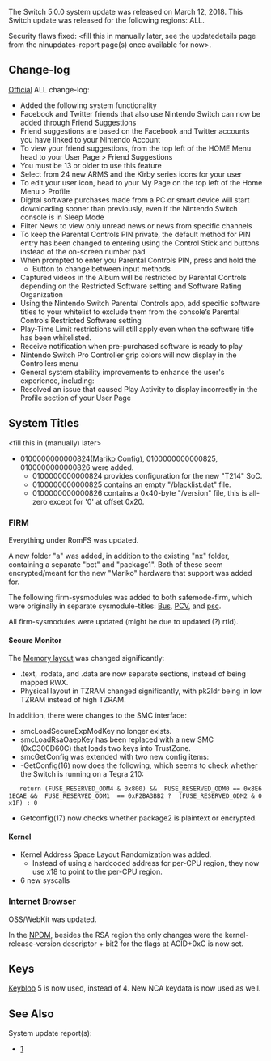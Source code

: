 The Switch 5.0.0 system update was released on March 12, 2018. This
Switch update was released for the following regions: ALL.

Security flaws fixed: \<fill this in manually later, see the
updatedetails page from the ninupdates-report page(s) once available for
now\>.

## Change-log

[Official](http://en-americas-support.nintendo.com/app/answers/detail/a_id/22525/p/897)
ALL change-log:

  - Added the following system functionality
  - Facebook and Twitter friends that also use Nintendo Switch can now
    be added through Friend Suggestions
  - Friend suggestions are based on the Facebook and Twitter accounts
    you have linked to your Nintendo Account
  - To view your friend suggestions, from the top left of the HOME Menu
    head to your User Page \> Friend Suggestions
  - You must be 13 or older to use this feature
  - Select from 24 new ARMS and the Kirby series icons for your user
  - To edit your user icon, head to your My Page on the top left of the
    Home Menu \> Profile
  - Digital software purchases made from a PC or smart device will start
    downloading sooner than previously, even if the Nintendo Switch
    console is in Sleep Mode
  - Filter News to view only unread news or news from specific channels
  - To keep the Parental Controls PIN private, the default method for
    PIN entry has been changed to entering using the Control Stick and
    buttons instead of the on-screen number pad
  - When prompted to enter you Parental Controls PIN, press and hold the
    + Button to change between input methods
  - Captured videos in the Album will be restricted by Parental Controls
    depending on the Restricted Software setting and Software Rating
    Organization
  - Using the Nintendo Switch Parental Controls app, add specific
    software titles to your whitelist to exclude them from the console’s
    Parental Controls Restricted Software setting
  - Play-Time Limit restrictions will still apply even when the software
    title has been whitelisted.
  - Receive notification when pre-purchased software is ready to play
  - Nintendo Switch Pro Controller grip colors will now display in the
    Controllers menu
  - General system stability improvements to enhance the user's
    experience, including:
  - Resolved an issue that caused Play Activity to display incorrectly
    in the Profile section of your User Page

## System Titles

\<fill this in (manually) later\>

  - 0100000000000824(Mariko Config), 0100000000000825, 0100000000000826
    were added.
      - 0100000000000824 provides configuration for the new "T214" SoC.
      - 0100000000000825 contains an empty "/blacklist.dat" file.
      - 0100000000000826 contains a 0x40-byte "/version" file, this is
        all-zero except for '0' at offset 0x20.

### FIRM

Everything under RomFS was updated.

A new folder "a" was added, in addition to the existing "nx" folder,
containing a separate "bct" and "package1". Both of these seem
encrypted/meant for the new "Mariko" hardware that support was added
for.

The following firm-sysmodules was added to both safemode-firm, which
were originally in separate sysmodule-titles:
[Bus](Bus%20services.md "wikilink"),
[PCV](PCV%20services.md "wikilink"), and
[psc](PSC%20services.md "wikilink").

All firm-sysmodules were updated (might be due to updated (?) rtld).

#### Secure Monitor

The [Memory layout](Memory%20layout.md "wikilink") was changed
significantly:

  - .text, .rodata, and .data are now separate sections, instead of
    being mapped RWX.
  - Physical layout in TZRAM changed significantly, with pk2ldr being in
    low TZRAM instead of high TZRAM.

In addition, there were changes to the SMC interface:

  - smcLoadSecureExpModKey no longer exists.
  - smcLoadRsaOaepKey has been replaced with a new SMC (0xC300D60C) that
    loads two keys into TrustZone.
  - smcGetConfig was extended with two new config items:
  - \-GetConfig(16) now does the following, which seems to check whether
    the Switch is running on a Tegra
210:

`   return (FUSE_RESERVED_ODM4 & 0x800) &&  FUSE_RESERVED_ODM0 == 0x8E61ECAE &&  FUSE_RESERVED_ODM1  == 0xF2BA3BB2 ?  (FUSE_RESERVED_ODM2 & 0x1F) : 0`

  - Getconfig(17) now checks whether package2 is plaintext or encrypted.

<fill in the rest later>

#### Kernel

  - Kernel Address Space Layout Randomization was added.
      - Instead of using a hardcoded address for per-CPU region, they
        now use x18 to point to the per-CPU region.
  - 6 new syscalls

### [Internet Browser](Internet%20Browser.md "wikilink")

OSS/WebKit was updated.

In the [NPDM](NPDM.md "wikilink"), besides the RSA region the only
changes were the kernel-release-version descriptor + bit2 for the flags
at ACID+0xC is now set.

## Keys

[Keyblob](Flash%20Filesystem.md "wikilink") 5 is now used, instead of 4.
New NCA keydata is now used as well.

## See Also

System update
    report(s):

  - [1](https://yls8.mtheall.com/ninupdates/reports.php?date=03-12-18_08-05-11&sys=hac)
